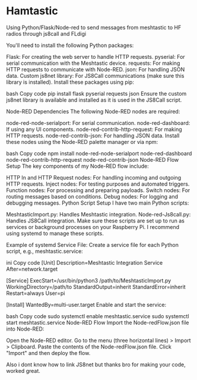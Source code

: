# Hamtastic
Using Python/Flask/Node-red to send messages from meshtastic to HF radios through js8call and FLdigi

You'll need to install the following Python packages:

Flask: For creating the web server to handle HTTP requests.
pyserial: For serial communication with the Meshtastic device.
requests: For making HTTP requests to communicate with Node-RED.
json: For handling JSON data.
Custom js8net library: For JS8Call communications (make sure this library is installed).
Install these packages using pip:

bash
Copy code
pip install flask pyserial requests json
Ensure the custom js8net library is available and installed as it is used in the JS8Call script.

Node-RED Dependencies
The following Node-RED nodes are required:

node-red-node-serialport: For serial communication.
node-red-dashboard: If using any UI components.
node-red-contrib-http-request: For making HTTP requests.
node-red-contrib-json: For handling JSON data.
Install these nodes using the Node-RED palette manager or via npm:

bash
Copy code
npm install node-red-node-serialport node-red-dashboard node-red-contrib-http-request node-red-contrib-json
Node-RED Flow Setup
The key components of my Node-RED flow include:

HTTP In and HTTP Request nodes: For handling incoming and outgoing HTTP requests.
Inject nodes: For testing purposes and automated triggers.
Function nodes: For processing and preparing payloads.
Switch nodes: For routing messages based on conditions.
Debug nodes: For logging and debugging messages.
Python Script Setup
I have two main Python scripts:

MeshtasticImport.py: Handles Meshtastic integration.
Node-red-Js8call.py: Handles JS8Call integration.
Make sure these scripts are set up to run as services or background processes on your Raspberry Pi. I recommend using systemd to manage these scripts.

Example of systemd Service File:
Create a service file for each Python script, e.g., meshtastic.service:

ini
Copy code
[Unit]
Description=Meshtastic Integration Service
After=network.target

[Service]
ExecStart=/usr/bin/python3 /path/to/MeshtasticImport.py
WorkingDirectory=/path/to
StandardOutput=inherit
StandardError=inherit
Restart=always
User=pi

[Install]
WantedBy=multi-user.target
Enable and start the service:

bash
Copy code
sudo systemctl enable meshtastic.service
sudo systemctl start meshtastic.service
Node-RED Flow
Import the Node-redFlow.json file into Node-RED:

Open the Node-RED editor.
Go to the menu (three horizontal lines) > Import > Clipboard.
Paste the contents of the Node-redFlow.json file.
Click "Import" and then deploy the flow.

Also i dont know how to link JS8net but thanks bro for making your code, worked great. 
